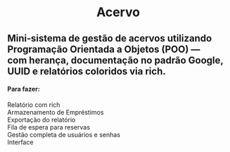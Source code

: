 <h1 align='center'>Acervo</h1>
<h2>Mini‑sistema de gestão de acervos utilizando Programação Orientada a Objetos (POO) — com herança, documentação no padrão Google, UUID e relatórios coloridos via rich.</h2>
<h4>Para fazer:</h4>
<p>Relatório com rich<br>Armazenamento de Empréstimos<br>Exportação do relatório<br>Fila de espera para reservas<br>Gestão completa de usuários e senhas<br>Interface</p>
